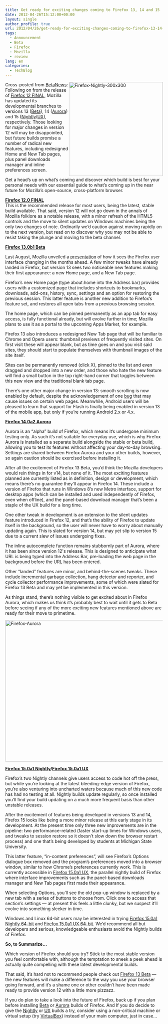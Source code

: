 ```yaml
---
title: Get ready for exciting changes coming to Firefox 13, 14 and 15
date: 2012-04-26T15:12:00+00:00
layout: single
author_profile: true
url: 2012/04/26/get-ready-for-exciting-changes-coming-to-firefox-13-14-and-15/
tags:
  - Announcement
  - Beta
  - Firefox
  - Mozilla
  - review
lang: en
categories: 
  - TechBlog
---
```

[<img title="Firefox-Nightly-300x300" border="0" alt="Firefox-Nightly-300x300" align="right" src="http://lh5.ggpht.com/-Gc51LyCD_5E/T5lej2-UpOI/AAAAAAAAFuE/Uiwvv4ff_OQ/Firefox-Nightly-300x300_thumb%25255B2%25255D.png?imgmax=800" width="300" height="300" />](http://lh5.ggpht.com/-y6kIxjMCIHs/T5lefc4GcDI/AAAAAAAAFt8/2cWvOjWW6gM/s1600-h/Firefox-Nightly-300x300%25255B4%25255D.png)Cross-posted from <a href="http://betanews.com/2012/04/26/get-ready-for-exciting-changes-coming-with-firefox-13-14-and-15/" target="_blank">BetaNews</a>: Following on from the release of <a href="/2012/04/firefox-and-thunderbird-12-are-out.html" target="_blank">Firefox 12 FINAL</a>, Mozilla has updated its developmental branches to versions 13 ([Beta](http://www.downloadcrew.com/article/25727-firefox_beta)), 14 ([Aurora](http://www.downloadcrew.com/article/21612-firefox_aurora)) and 15 ([Nightly](http://www.downloadcrew.com/article/22815-firefox_nightly)/[UX](http://www.downloadcrew.com/article/25064-firefox_ux)), respectively. Those looking for major changes in version 12 will may be disappointed, but future builds promise a number of radical new features, including redesigned Home and New Tab pages, plus panel downloads manager and inline preferences screen. 

Get a head’s up on what’s coming and discover which build is best for your personal needs with our essential guide to what’s coming up in the near future for Mozilla’s open-source, cross-platform browser. 

**<a href="/2012/04/firefox-and-thunderbird-12-are-out.html" target="_blank">Firefox 12.0 FINAL</a>**  
This is the recommended release for most users, being the latest, stable build available. That said, version 12 will not go down in the annals of Mozilla folklore as a notable release, with a minor refresh of the HTML5 controls and the move to silent updates on Windows machines being the only two changes of note. Ordinarily we’d caution against moving rapidly on to the next version, but read on to discover why you may not be able to resist taking the plunge and moving to the beta channel. 

**[Firefox 13.0b1 Beta](http://www.downloadcrew.com/article/25727-firefox_beta)** 

Last August, Mozilla unveiled a [presentation](http://people.mozilla.com/~shorlander/ux-presentation/ux-presentation.html) of how it sees the Firefox user interface changing in the months ahead. A few minor tweaks have already landed in Firefox, but version 13 sees two noticeable new features making their first appearance: a new Home page, and a New Tab page. 

Firefox’s new Home page (type about:home into the Address bar) provides users with a customized page that includes shortcuts to bookmarks, downloads, add-ons, history, sync, settings and an option for restoring the previous session. This latter feature is another new addition to Firefox’s feature set, and restores all open tabs from a previous browsing session. 

The home page, which can be pinned permanently as an app tab for easy access, is fully functional already, but will evolve further in time; Mozilla plans to use it as a portal to the upcoming Apps Market, for example. 

Firefox 13 also introduces a redesigned New Tab page that will be familiar to Chrome and Opera users: thumbnail previews of frequently visited sites. On first visit these will appear blank, but as time goes on and you visit said sites, they should start to populate themselves with thumbnail images of the site itself. 

Sites can be permanently removed (click X), pinned to the list and even dragged and dropped into a new order, and those who hate the new feature will find a small button in the top right-hand corner that toggles between this new view and the traditional blank tab page. 

There’s one other major change in version 13: smooth scrolling is now enabled by default, despite the acknowledgement of one [bug](https://bugzilla.mozilla.org/show_bug.cgi?id=206438) that may cause issues on certain web pages. Meanwhile, Android users will be pleased to learn that support for Flash is finally being enabled in version 13 of the mobile app, but only if you’re running Android 2.x or 4.x. 

**[Firefox 14.0a2 Aurora](http://www.downloadcrew.com/article/21612-firefox_aurora)** 

Aurora is an “alpha” build of Firefox, which means it’s undergone minimum testing only. As such it’s not suitable for everyday use, which is why Firefox Aurora is installed as a separate build alongside the stable or beta build, allowing you to test its features without affecting your day-to-day browsing. Settings are shared between Firefox Aurora and your other builds, however, so again caution should be exercised before installing it. 

After all the excitement of Firefox 13 Beta, you’d think the Mozilla developers would rein things in for v14, but none of it. The most exciting features planned are currently listed as in definition, design or development, which means there’s no guarantee they’ll appear in Firefox 14. These include a version of Firefox that runs in Windows 8’s new Metro interface, support for desktop apps (which can be installed and used independently of Firefox, even when offline), and the panel-based download manager that’s been a staple of the UX build for a long time. 

One other tweak in development is an extension to the silent updates feature introduced in Firefox 12, and that’s the ability of Firefox to update itself in the background, so the user will never have to worry about manually updating again. This is slated for version 14, but may yet slip to version 15 due to a current slew of issues undergoing fixes. 

The inline autocomplete function remains stubbornly part of Aurora, where it has been since version 12's release. This is designed to anticipate what URL is being typed into the Address Bar, pre-loading the web page in the background before the URL has been entered. 

Other “landed” features are minor, and behind-the-scenes tweaks. These include incremental garbage collection, hang detector and reporter, and cycle collector performance improvements, some of which were slated for Firefox 13 Beta and may yet be implemented in this version. 

As things stand, there’s nothing visible to get excited about in Firefox Aurora, which makes us think it’s probably best to wait until it gets to Beta before seeing if any of the more exciting new features mentioned above are ready for their move to primetime. 

[<img title="Firefox-Aurora" border="0" alt="Firefox-Aurora" src="http://lh6.ggpht.com/-goK3CltjtOU/T5le07K1eYI/AAAAAAAAFuU/SAG6L0vySzI/Firefox-Aurora_thumb%25255B2%25255D.jpg?imgmax=800" width="600" height="451" />](http://lh6.ggpht.com/-G5Lh_tMyxdg/T5lexb8z5wI/AAAAAAAAFuM/spvGg036-Qs/s1600-h/Firefox-Aurora%25255B2%25255D.jpg) 

**[Firefox 15.0a1 Nightly](http://www.downloadcrew.com/article/22815-firefox_nightly)/[Firefox 15.0a1 UX](http://www.downloadcrew.com/article/25064-firefox_ux)** 

Firefox’s two Nightly channels give users access to code hot off the press, but while you’re looking at the latest bleeding-edge version of Firefox, you’re also venturing into uncharted waters because much of this new code has had no testing at all. Nightly builds update regularly, so once installed you’ll find your build updating on a much more frequent basis than other unstable releases. 

After the excitement of features being developed in versions 13 and 14, Firefox 15 looks like being a more minor release at this early stage in its development. At the present time only three new improvements are in the pipeline: two performance-related (faster start-up times for Windows users, and tweaks to session restore so it doesn’t slow down the browser restart process) and one that’s being developed by students at Michigan State University. 

This latter feature, “in-content preferences”, will see Firefox’s Options dialogue box removed and the program’s preferences moved into a browser window, similar to how Chrome’s preferences currently work. This is currently accessible in [Firefox 15.0a1 UX](http://www.downloadcrew.com/article/25064-firefox_ux), the parallel nightly build of Firefox where interface improvements such as the panel-based downloads manager and New Tab pages first made their appearance. 

When selecting Options, you’ll see the old pop-up window is replaced by a new tab with a series of buttons to choose from. Click one to access that section’s settings — at present this feels a little clunky, but we suspect it’ll evolve into something sleeker in time. 

Windows and Linux 64-bit users may be interested in trying [Firefox 15.0a1 Nightly 64-bit](http://www.downloadcrew.com/article/25739-firefox_nightly) and [Firefox 15.0a1 UX 64-bit](http://www.downloadcrew.com/article/25743-firefox_ux_64bit). We’d recommend all but developers and serious, knowledgeable enthusiasts avoid the Nightly builds of Firefox. 

**So, to Summarize…** 

Which version of Firefox should you try? Stick to the most stable version you feel comfortable with, although the temptation to sneek a peek ahead is actually quite compelling with these latest developmental builds. 

That said, it’s hard not to recommend people check out [Firefox 13 Beta](http://www.downloadcrew.com/article/25727-firefox_beta) — the new features will make a difference to the way you use your browser going forward, and it’s a shame one or other couldn’t have been made ready to provide version 12 with a little more pizzazz. 

If you do plan to take a look into the future of Firefox, back up if you plan before installing [Beta](http://www.downloadcrew.com/article/25727-firefox_beta) or [Aurora](http://www.downloadcrew.com/article/21612-firefox_aurora) builds of Firefox. And If you do decide to give the [Nightly](http://www.downloadcrew.com/article/22815-firefox_nightly) or [UX](http://www.downloadcrew.com/article/25064-firefox_ux) builds a try, consider using a non-critical machine or virtual setup (try [VirtualBox](http://www.downloadcrew.com/article/17-virtualbox)) instead of your main computer, just in case…